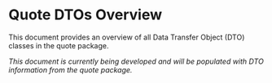 # Quote DTOs Overview

This document provides an overview of all Data Transfer Object (DTO) classes in the quote package.

*This document is currently being developed and will be populated with DTO information from the quote package.*
